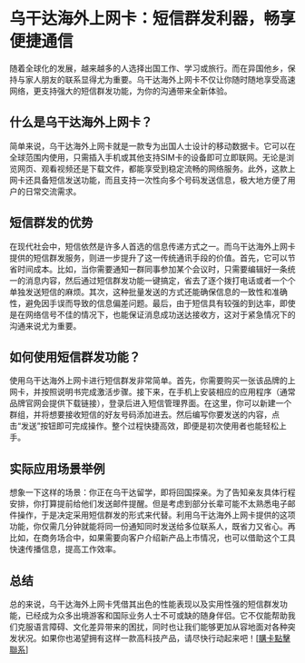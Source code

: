 # 乌干达海外上网卡：短信群发利器，畅享便捷通信

随着全球化的发展，越来越多的人选择出国工作、学习或旅行。而在异国他乡，保持与家人朋友的联系显得尤为重要。乌干达海外上网卡不仅让你随时随地享受高速网络，更支持强大的短信群发功能，为你的沟通带来全新体验。

## 什么是乌干达海外上网卡？

简单来说，乌干达海外上网卡就是一款专为出国人士设计的移动数据卡。它可以在全球范围内使用，只需插入手机或其他支持SIM卡的设备即可立即联网。无论是浏览网页、观看视频还是下载文件，都能享受到稳定流畅的网络服务。此外，这款上网卡还具备短信发送功能，而且支持一次性向多个号码发送信息，极大地方便了用户的日常交流需求。

## 短信群发的优势

在现代社会中，短信依然是许多人首选的信息传递方式之一。而乌干达海外上网卡提供的短信群发服务，则进一步提升了这一传统通讯手段的价值。首先，它可以节省时间成本。比如，当你需要通知一群同事参加某个会议时，只需要编辑好一条统一的消息内容，然后通过短信群发功能一键搞定，省去了逐个拨打电话或者一个个单独发送短信的麻烦。其次，这种批量发送的方式还能确保信息的一致性和准确性，避免因手误而导致的信息偏差问题。最后，由于短信具有较强的到达率，即使是在网络信号不佳的情况下，也能保证消息成功送达接收方，这对于紧急情况下的沟通来说尤为重要。

## 如何使用短信群发功能？

使用乌干达海外上网卡进行短信群发非常简单。首先，你需要购买一张该品牌的上网卡，并按照说明书完成激活步骤。接下来，在手机上安装相应的应用程序（通常品牌官网会提供下载链接），登录后进入短信管理界面。在这里，你可以新建一个群组，并将想要接收短信的好友号码添加进去。然后编写你要发送的内容，点击“发送”按钮即可完成操作。整个过程快捷高效，即便是初次使用者也能轻松上手。

## 实际应用场景举例

想象一下这样的场景：你正在乌干达留学，即将回国探亲。为了告知亲友具体行程安排，你打算提前给他们发送邮件提醒。但是考虑到部分长辈可能不太熟悉电子邮件操作，于是决定采用短信群发的形式来代替。利用乌干达海外上网卡提供的这项功能，你仅需几分钟就能将同一份通知同时发送给多位联系人，既省力又省心。再比如，在商务场合中，如果需要向客户介绍新产品上市情况，也可以借助这个工具快速传播信息，提高工作效率。

## 总结

总的来说，乌干达海外上网卡凭借其出色的性能表现以及实用性强的短信群发功能，已经成为众多出境游客和国际业务人士不可或缺的随身伴侣。它不仅能帮助我们克服语言障碍、文化差异带来的困扰，同时也让我们能够更加从容地面对各种突发状况。如果你也渴望拥有这样一款高科技产品，请尽快行动起来吧！[[購卡點擊聯系](https://t.me/s/esim1088)]